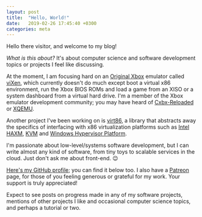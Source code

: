 ```yaml
---
layout: post
title:  "Hello, World!"
date:   2019-02-26 17:45:40 +0300
categories: meta
---
```

Hello there visitor, and welcome to my blog!

*What is this about?* It's about computer science and software development topics or projects I feel like discussing.

At the moment, I am focusing hard on an [Original Xbox](https://en.wikipedia.org/wiki/Xbox_(console)) emulator called [viXen](https://github.com/StrikerX3/viXen), which currently doesn't do much except boot a virtual x86 environment, run the Xbox BIOS ROMs and load a game from an XISO or a system dashboard from a virtual hard drive. I'm a member of the Xbox emulator development community; you may have heard of [Cxbx-Reloaded](https://github.com/Cxbx-Reloaded/Cxbx-Reloaded) or [XQEMU](https://github.com/xqemu/xqemu/).

Another project I've been working on is [virt86](https://github.com/StrikerX3/virt86), a library that abstracts away the specifics of interfacing with x86 virtualization platforms such as [Intel HAXM](https://github.com/intel/haxm), [KVM](https://www.linux-kvm.org/page/Main_Page) and [Windows Hypervisor Platform](https://docs.microsoft.com/en-us/virtualization/api/).

I'm passionate about low-level/systems software development, but I can write almost any kind of software, from tiny toys to scalable services in the cloud. Just don't ask me about front-end. 😉

[Here's my GitHub profile](https://github.com/StrikerX3); you can find it below too. I also have a [Patreon](https://www.patreon.com/StrikerX3) page, for those of you feeling generous or grateful for my work. Your support is truly appreciated!

Expect to see posts on progress made in any of my software projects, mentions of other projects I like and occasional computer science topics, and perhaps a tutorial or two.
